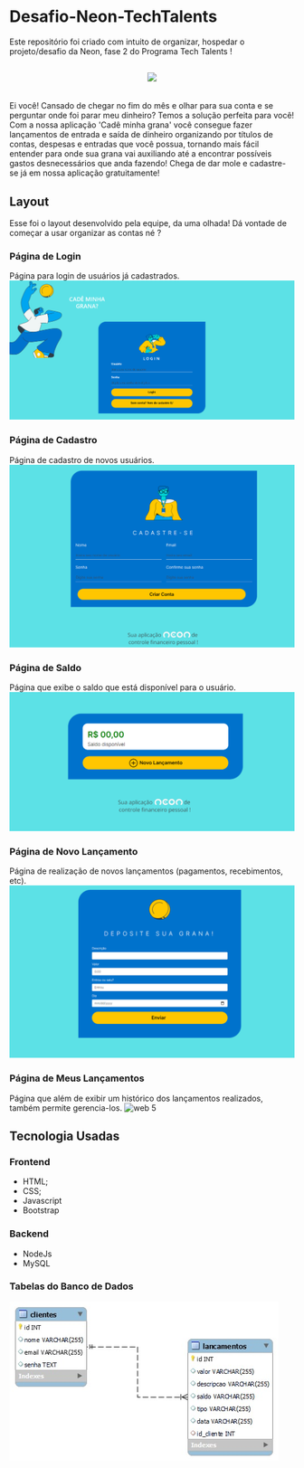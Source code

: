 # Desafio-Neon-TechTalents
Este repositório foi criado com intuito de organizar, hospedar o projeto/desafio da Neon, fase 2 do Programa Tech Talents !

##

<div align="center">
  <img src="https://user-images.githubusercontent.com/77649077/145849460-49ae0fb2-2160-4abf-8867-5cf7ee9dd1a6.png" width="500px" />
</div>
<br>

Ei você! Cansado de chegar no fim do mês e olhar para sua conta e se perguntar onde foi parar meu dinheiro? 
Temos a solução perfeita para você! Com a nossa aplicação 'Cadê minha grana' você consegue fazer lançamentos de entrada e saída de dinheiro organizando por títulos de contas, despesas e entradas que você possua, tornando mais fácil entender para onde sua grana vai auxiliando até a encontrar possíveis gastos desnecessários que anda fazendo! 
Chega de dar mole e cadastre-se já em nossa aplicação gratuitamente!

## Layout
Esse foi o layout desenvolvido pela equipe, da uma olhada! Dá vontade de começar a usar organizar as contas né ?

### Página de Login
Página para login de usuários já cadastrados.
![web 1](https://github.com/JessRogeliana/Desafio-Neon-TechTalents/blob/main/Assets/Login.PNG)
### Página de Cadastro
Página de cadastro de novos usuários.
![web 2](https://github.com/JessRogeliana/Desafio-Neon-TechTalents/blob/main/Assets/cadastro.PNG)
### Página de Saldo
Página que exibe o saldo que está disponível para o usuário.
![web 3](https://github.com/JessRogeliana/Desafio-Neon-TechTalents/blob/main/Assets/saldo.PNG)
### Página de Novo Lançamento
Página de realização de novos lançamentos (pagamentos, recebimentos, etc).
![web 4](https://github.com/JessRogeliana/Desafio-Neon-TechTalents/blob/main/Assets/lan%C3%A7amento.PNG)
### Página de Meus Lançamentos 
Página que além de exibir um histórico dos lançamentos realizados, também permite gerencia-los.
![web 5](https://github.com/JessRogeliana/Desafio-Neon-TechTalents/blob/main/Assets/meusLan%C3%A7amentos.PNG)

## Tecnologia Usadas

### Frontend
- HTML;
- CSS;
- Javascript
- Bootstrap

### Backend 
- NodeJs
- MySQL

### Tabelas do Banco de Dados
![bd](https://github.com/JessRogeliana/Desafio-Neon-TechTalents/blob/main/Assets/Dependencias.png)
